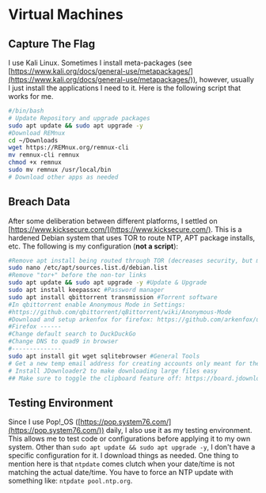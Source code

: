 # Virtual Machines

## Capture The Flag

I use Kali Linux. Sometimes I install meta-packages (see [https://www.kali.org/docs/general-use/metapackages/](https://www.kali.org/docs/general-use/metapackages/)), however, usually I just install the applications I need to it. Here is the following script that works for me.

```bash
#/bin/bash
# Update Repository and upgrade packages
sudo apt update && sudo apt upgrade -y 
#Download REMnux
cd ~/Downloads
wget https://REMnux.org/remnux-cli
mv remnux-cli remnux
chmod +x remnux
sudo mv remnux /usr/local/bin
# Download other apps as needed
```

## Breach Data

After some deliberation between different platforms, I settled on [https://www.kicksecure.com/](https://www.kicksecure.com/). This is a hardened Debian system that uses TOR to route NTP, APT package installs, etc. The following is my configuration (**not a script**):

```bash
#Remove apt install being routed through TOR (decreases security, but makes download much faster))
sudo nano /etc/apt/sources.list.d/debian.list
#Remove "tor+" before the non-tor links
sudo apt update && sudo apt upgrade -y #Update & Upgrade
sudo apt install keepassxc #Password manager 
sudo apt install qbittorrent transmission #Torrent software
#In qbittorrent enable Anonymous Mode in Settings: 
#https://github.com/qbittorrent/qBittorrent/wiki/Anonymous-Mode
#Download and setup arkenfox for firefox: https://github.com/arkenfox/user.js/
#Firefox ------
#Change default search to DuckDuckGo
#Change DNS to quad9 in browser
#--------------
sudo apt install git wget sqlitebrowser #General Tools
# Get a new temp email address for creating accounts only meant for the VM
# Install JDownloader2 to make downloading large files easy
## Make sure to toggle the clipboard feature off: https://board.jdownloader.org/showthread.php?t=52809
```

## Testing Environment

Since I use Pop!\_OS ([https://pop.system76.com/](https://pop.system76.com/)) daily, I also use it as my testing environment. This allows me to test code or configurations before applying it to my own system. Other than `sudo apt update && sudo apt upgrade -y`, I don't have a specific configuration for it. I download things as needed. One thing to mention here is that `ntpdate` comes clutch when your date/time is not matching the actual date/time. You have to force an NTP update with something like: `ntpdate pool.ntp.org`.
